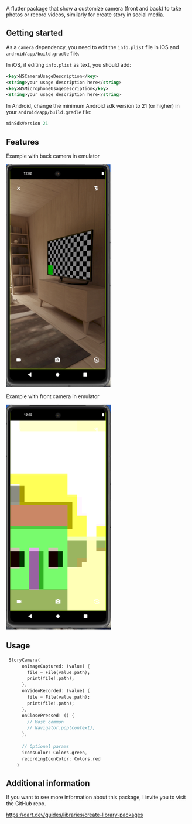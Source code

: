 A flutter package that show a customize camera (front and back) to take photos or record videos, similarly for create story in social media.

## Getting started

As a `camera` dependency, you need to edit the `info.plist` file in iOS and `android/app/build.gradle` file.

In iOS, if editing `info.plist` as text, you should add:
```xml
<key>NSCameraUsageDescription</key>
<string>your usage description here</string>
<key>NSMicrophoneUsageDescription</key>
<string>your usage description here</string>
```

In Android, change the minimum Android sdk version to 21 (or higher) in your `android/app/build.gradle` file:

```groovy
minSdkVersion 21
```

## Features
Example with back camera in emulator

![Alt text](images/back_camera.PNG)


Example with front camera in emulator

![Alt text](images/front_camera.PNG)

## Usage

```dart
 StoryCamera(
      onImageCaptured: (value) {
        file = File(value.path);
        print(file!.path);
      }, 
      onVideoRecorded: (value) {
        file = File(value.path);
        print(file!.path);
      }, 
      onClosePressed: () {
        // Most common
        // Navigator.pop(context);
      },

      // Optional params
      iconsColor: Colors.green,
      recordingIconColor: Colors.red
    )
```

## Additional information

If you want to see more information about this package, I invite you to visit the GitHub repo.

https://dart.dev/guides/libraries/create-library-packages
